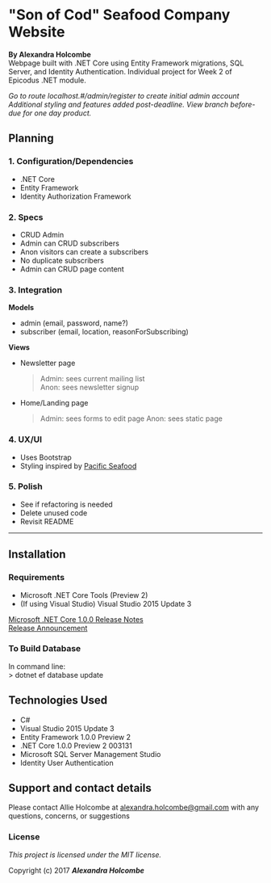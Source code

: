"Son of Cod" Seafood Company Website
=========================

**By Alexandra Holcombe**  
Webpage built with .NET Core using Entity Framework migrations, SQL Server, and Identity Authentication.  Individual project for Week 2 of Epicodus .NET module.

_Go to route localhost.#/admin/register to create initial admin account_
_Additional styling and features added post-deadline.  View branch before-due for one day product._

## Planning
### **1.  Configuration/Dependencies**  
  * .NET Core
  * Entity Framework
  * Identity Authorization Framework

### **2.  Specs**  
  * CRUD Admin
  * Admin can CRUD subscribers
  * Anon visitors can create a subscribers
  * No duplicate subscribers
  * Admin can CRUD page content

### **3.  Integration**  

 **Models**  
  * admin (email, password, name?)
  * subscriber (email, location, reasonForSubscribing)

  **Views**
  * Newsletter page
    > Admin: sees current mailing list  
    > Anon: sees newsletter signup  
  * Home/Landing page
    > Admin: sees forms to edit page
    > Anon: sees static page

### **4.  UX/UI**  
  * Uses Bootstrap
  * Styling inspired by [Pacific Seafood](https://www.pacseafood.com/)

### **5.  Polish**  
  * See if refactoring is needed
  * Delete unused code
  * Revisit README

***

## Installation

### Requirements
* Microsoft .NET Core Tools (Preview 2)
* (If using Visual Studio) Visual Studio 2015 Update 3

[Microsoft .NET Core 1.0.0 Release Notes](https://github.com/dotnet/core/blob/master/release-notes/1.0/1.0.0.md)  
[Release Announcement](https://blogs.msdn.microsoft.com/dotnet/2016/06/27/announcing-net-core-1-0/)

### To Build Database
In command line:  
    > dotnet ef database update


## Technologies Used
* C#
* Visual Studio 2015 Update 3
* Entity Framework 1.0.0 Preview 2
* .NET Core 1.0.0 Preview 2 003131
* Microsoft SQL Server Management Studio
* Identity User Authentication

## Support and contact details
Please contact Allie Holcombe at alexandra.holcombe@gmail.com with any questions, concerns, or suggestions

### License

*This project is licensed under the MIT license.*

Copyright (c) 2017 **_Alexandra Holcombe_**
